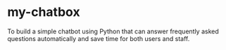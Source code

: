 # my-chatbox
To build a simple chatbot using Python that can answer frequently asked questions automatically and save time for both users and staff.
